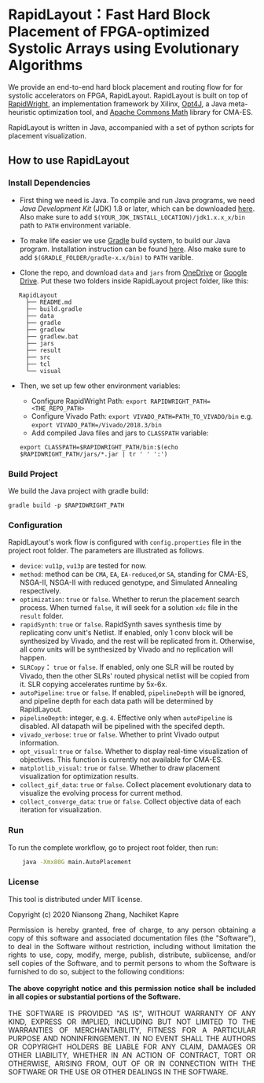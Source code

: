 # RapidLayout：Fast Hard Block Placement of FPGA-optimized Systolic Arrays using Evolutionary Algorithms

We provide an end-to-end hard block placement and routing flow for
for systolic accelerators on FPGA, RapidLayout. RapidLayout is built
on top of [RapidWright](https://www.rapidwright.io/), an implementation
framework by Xilinx, [Opt4J](http://opt4j.sourceforge.net/), a Java meta-heuristic
optimization tool, and [Apache Commons Math](http://commons.apache.org/proper/commons-math/javadocs/api-3.4/org/apache/commons/math3/optim/nonlinear/scalar/noderiv/CMAESOptimizer.html)
library for CMA-ES.

RapidLayout is written in Java, accompanied with a set of python scripts for
placement visualization. 

## How to use RapidLayout

### Install Dependencies

- First thing we need is Java. To compile and run Java programs, we need *Java Development Kit* (JDK)
 1.8 or later, which can be downloaded [here](http://www.oracle.com/technetwork/java/javase/downloads/jdk8-downloads-2133151.html). 
 Also make sure to add `$(YOUR_JDK_INSTALL_LOCATION)/jdk1.x.x_x/bin` path to `PATH` environment variable.
 
- To make life easier we use [Gradle](https://gradle.org/) build system, to build our Java program. Installation instruction can
be found [here](https://gradle.org/install/#manually). Also make sure to add `$(GRADLE_FOLDER/gradle-x.x/bin)` to `PATH` varible.

- Clone the repo, and download `data` and `jars` from [OneDrive](https://1drv.ms/u/s!An0eQqECDpELgc1gnYi2xqn51BA8mA?e=lXNXeT) or [Google Drive](https://drive.google.com/open?id=17LK4n57N6pnM3fwj0WF4kGqtcUtypi8d).
 Put these two folders inside RapidLayout project folder, like this:
 ```
    RapidLayout
      ├── README.md
      ├── build.gradle
      ├── data
      ├── gradle
      ├── gradlew
      ├── gradlew.bat
      ├── jars
      ├── result
      ├── src
      ├── tcl
      └── visual
``` 
- Then, we set up few other environment variables:
   * Configure RapidWright Path: 
   ```export RAPIDWRIGHT_PATH=<THE_REPO_PATH>```
   * Configure Vivado Path:
   `export VIVADO_PATH=PATH_TO_VIVADO/bin` e.g. `export VIVADO_PATH=/Vivado/2018.3/bin`
   * Add compiled Java files and jars to `CLASSPATH` variable: 
   
   ```export CLASSPATH=$RAPIDWRIGHT_PATH/bin:$(echo $RAPIDWRIGHT_PATH/jars/*.jar | tr ' ' ':')```

### Build Project

We build the Java project with gradle build:
```
gradle build -p $RAPIDWRIGHT_PATH
```

### Configuration
RapidLayout's work flow is configured with `config.properties` file in the project
root folder. The parameters are illustrated as follows.

- `device`: `vu11p`, `vu13p` are tested for now.
- `method`: method can be `CMA`, `EA`, `EA-reduced`,or `SA`, standing for 
CMA-ES, NSGA-II, NSGA-II with reduced genotype, and Simulated Annealing respectively.
- `optimization`: `true` or `false`. Whether to rerun the placement search process. 
When turned `false`, it will seek for a solution `xdc` file in the `result` folder.
- `rapidSynth`: `true` or `false`. RapidSynth saves synthesis time by replicating 
conv unit's Netlist. If enabled, only 1 conv block will be synthesized by Vivado,
and the rest will be replicated from it. Otherwise, all conv units will be synthesized 
by Vivado and no replication will happen.
- `SLRCopy`： `true` or `false`. If enabled, only one SLR will be routed by Vivado, then
 the other SLRs' routed physical netlist will be copied from it. SLR copying accelerates
 runtime by 5x-6x. 
- `autoPipeline`: `true` or `false`. If enabled, `pipelineDepth` will be ignored, and pipeline
depth for each data path will be determined by RapidLayout.
- `pipelineDepth`: integer, e.g. `4`. Effective only when `autoPipeline` is disabled. All
datapath will be pipelined with the specifed depth.
- `vivado_verbose`: `true` or `false`. Whether to print Vivado output information.
- `opt_visual`: `true` or `false`. Whether to display real-time visualization of objectives. 
This function is currently not available for CMA-ES. 
- `matplotlib_visual`: `true` or `false`. Whether to draw placement visualization for 
optimization results. 
- `collect_gif_data`: `true` or `false`. Collect placement evolutionary data to visualize
the evolving process for current method.
- `collect_converge_data`: `true` or `false`. Collect objective data of each iteration
for visualization.

### Run

To run the complete workflow, go to project root folder, then run:
```bash
    java -Xmx80G main.AutoPlacement
```

### License
This tool is distributed under MIT license.

Copyright (c) 2020 Niansong Zhang, Nachiket Kapre

<div style="text-align: justify;"> 
Permission is hereby granted, free of charge, to any person obtaining a copy of this software and associated documentation files (the "Software"), to deal in the Software without restriction, including without limitation the rights to use, copy, modify, merge, publish, distribute, sublicense, and/or sell copies of the Software, and to permit persons to whom the Software is furnished to do so, subject to the following conditions:
<br><br>
</div>


<div style="text-align: justify;"> 
<b>The above copyright notice and this permission notice shall be included in all copies or substantial portions of the Software.</b>
<br><br>
</div>


<div style="text-align: justify;"> 
THE SOFTWARE IS PROVIDED "AS IS", WITHOUT WARRANTY OF ANY KIND, EXPRESS OR IMPLIED, INCLUDING BUT NOT LIMITED TO THE WARRANTIES OF MERCHANTABILITY, FITNESS FOR A PARTICULAR PURPOSE AND NONINFRINGEMENT. IN NO EVENT SHALL THE AUTHORS OR COPYRIGHT HOLDERS BE LIABLE FOR ANY CLAIM, DAMAGES OR OTHER LIABILITY, WHETHER IN AN ACTION OF CONTRACT, TORT OR OTHERWISE, ARISING FROM, OUT OF OR IN CONNECTION WITH THE SOFTWARE OR THE USE OR OTHER DEALINGS IN THE SOFTWARE.
 </div>

